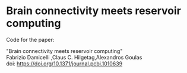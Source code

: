# Brain connectivity meets reservoir computing
Code for the paper:

"Brain connectivity meets reservoir computing"  
Fabrizio Damicelli ,Claus C. Hilgetag,Alexandros Goulas  
doi: https://doi.org/10.1371/journal.pcbi.1010639

